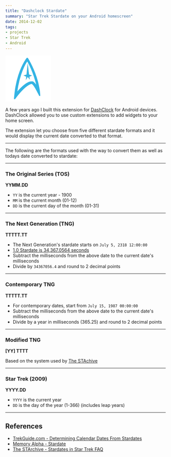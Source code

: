 ```yaml
---
title: "Dashclock Stardate"
summary: "Star Trek Stardate on your Android homescreen"
date: 2014-12-02
tags:
- projects
- Star Trek
- Android
---
```


<p class="img-block">
	<img src="/assets/images/stardate-logo.png" alt="DashClock Stardate icon" />
</p>

A few years ago I built this extension for [DashClock](https://github.com/romannurik/dashclock) for Android devices. DashClock allowed you to use custom extensions to add widgets to your home screen.

The extension let you choose from five different stardate formats and it would display the current date converted to that format.

----

The following are the formats used with the way to convert them as well as todays date converted to stardate:

---

### The Original Series (TOS)

**YYMM.DD**

- `YY` is the current year - 1900
- `MM` is the current month (01-12)
- `DD` is the current day of the month (01-31)

> <p id="stardate-TOS"></p>

---

### The Next Generation (TNG)

**TTTTT.TT**

- The Next Generation's stardate starts on `July 5, 2318 12:00:00`
- [1.0 Stardate is 34,367.0564 seconds](https://trekguide.com/Stardates.htm#TNG-Conclusions)
- Subtract the milliseconds from the above date to the current date's milliseconds
- Divide by `34367056.4` and round to 2 decimal points

> <p id="stardate-TNG"></p>

---

### Contemporary TNG

**TTTTT.TT**

- For contemporary dates, start from `July 15, 1987 00:00:00`
- Subtract the milliseconds from the above date to the current date's milliseconds
- Divide by a year in milliseconds (365.25) and round to 2 decimal points

> <p id="stardate-cTNG"></p>

---

### Modified TNG

**[YY] TTTT**

Based on the system used by [The STAchive](https://starchive.cs.umanitoba.ca)

> <p id="stardate-mTNG"></p>

---

### Star Trek (2009)

**YYYY.DD**

- `YYYY` is the current year
- `DD` is the day of the year (1-366) (includes leap years)

> <p id="stardate-2009"></p>

---

## References
- [TrekGuide.com - Determining Calendar Dates From Stardates](https://trekguide.com/Stardates.htm)
- [Memory Alpha - Stardate](https://memory-alpha.fandom.com/wiki/Stardate)
- [The STArchive - Stardates in Star Trek FAQ](https://starchive.cs.umanitoba.ca/?stardates/part4#3)

<script>
Date.prototype.dayOfYear = function() {
	const start = new Date(this.getFullYear(), 0, 0);
	return Math.floor((this - start) / (1000 * 60 * 60 * 24));
}

function TOS(d) {
	return (d.getFullYear() - 1900) + '' + (d.getMonth() + 1) + "." + d.getDate();
}

function TNG(d) {
	const base = 10997830800000; // Epoch of 2318-07-15 12:00:00 in milliseconds
	var sd = d.getTime() - base;
	sd /= 34367056.4; // 34,367.0564 seconds to milliseconds
	sd = Math.floor(100 * sd) / 100; // Round to two decimals
	return "" + sd;
}

function cTNG(d) {
	const base = 553305600000; // Epoch of 1987-07-15 00:00:00 in milliseconds
	var sd = d.getTime() - base;
	sd /= (1000 * 60 * 60 * 24 * 0.036525);
	sd = Math.floor(sd + 410000) / 10;
	return "" + sd;
}

function mTNG(d) {
	const base = 6059232000000;
	var sd = d.getTime() - base;
	sd /= ( 1000 * 60 * 60 * 24 );
	sd = Math.trunc(sd - 1);
	const i = Math.trunc(sd / 2000 - 1);
	const r = Math.trunc(sd - (i * 2000)) * 5;
	return "[" + i + "] " + r;
}

function st2009(d) {
	return d.getFullYear() + "." + d.dayOfYear();
}

function stardate(d, type) {
	switch(type) {
		case '2009': return st2009(d);
		case 'mTNG': return mTNG(d);
		case 'cTNG': return cTNG(d);
		case 'TNG': return TNG(d);
		default: return TOS(d);
	}
}

const date = new Date();
const today = 'Todays date: ' + date.getFullYear() + '-' + (date.getMonth() + 1) + '-' + date.getDate();
document.getElementById('stardate-2009').innerHTML = today + ' → Stardate: ' + stardate(date, '2009');
document.getElementById('stardate-mTNG').innerHTML = today + ' → Stardate: ' + stardate(date, 'mTNG');
document.getElementById('stardate-cTNG').innerHTML = today + ' → Stardate: ' + stardate(date, 'cTNG');
document.getElementById('stardate-TNG').innerHTML = today + ' → Stardate: ' + stardate(date, 'TNG');
document.getElementById('stardate-TOS').innerHTML = today + ' → Stardate: ' + stardate(date, 'TOS');
</script>
